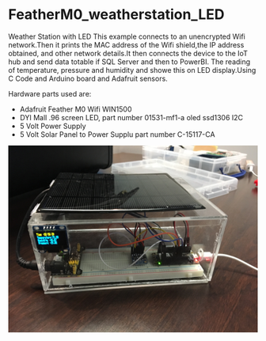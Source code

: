 # FeatherM0_weatherstation_LED
Weather Station with LED
This example connects to an unencrypted Wifi network.Then it prints the  MAC address of the Wifi shield,the IP address obtained, and other network details.It then connects the device to the IoT hub and send data totable if SQL Server and then to PowerBI. The reading of temperature, pressure and humidity and showe this on LED display.Using C Code and Arduino board and Adafruit sensors.

Hardware parts used are:
- Adafruit Feather M0 Wifi WIN1500
- DYI Mall .96 screen LED, part number 01531-mf1-a oled ssd1306 I2C
- 5 Volt Power Supply
- 5 Volt Solar Panel to Power Supplu part number C-15117-CA

![alt text](https://github.com/blainbar/FeatherM0_weatherstation_LED/blob/master/images/device.jpeg)
